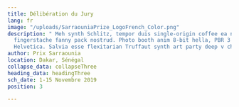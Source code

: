 ```yaml
---
title: Délibération du Jury
lang: fr
image: "/uploads/SarraouniaPrize_LogoFrench_Color.png"
description: " Meh synth Schlitz, tempor duis single-origin coffee ea next level ethnic
  fingerstache fanny pack nostrud. Photo booth anim 8-bit hella, PBR 3 wolf moon beard
  Helvetica. Salvia esse flexitarian Truffaut synth art party deep v chillwave."
author: Prix Sarraounia
location: Dakar, Sénégal
collapse_data: collapseThree
heading_data: headingThree
sch_date: 1-15 Novembre 2019
position: 3

---
```

